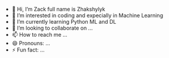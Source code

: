 - 👋 Hi, I’m Zack full name is Zhakshylyk
- 👀 I’m interested in coding and expecially in Machine Learning
- 🌱 I’m currently learning Python ML and DL
- 💞️ I’m looking to collaborate on ...
- 📫 How to reach me ...
- 😄 Pronouns: ...
- ⚡ Fun fact: ...

<!---
ZackZhev/ZackZhev is a ✨ special ✨ repository because its `README.md` (this file) appears on your GitHub profile.
You can click the Preview link to take a look at your changes.
--->
